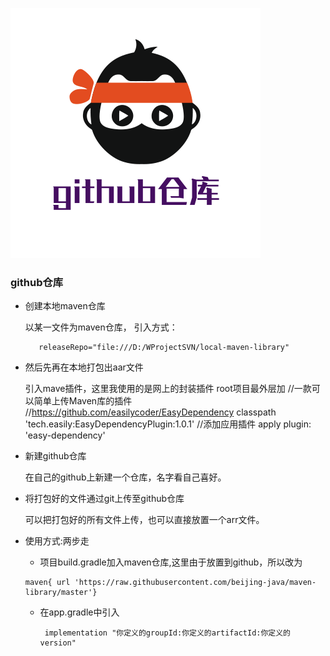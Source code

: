 ![](https://github.com/beijing-java/maven-library/blob/master/image/logo.png)

### github仓库
+ 创建本地maven仓库
  
  以某一文件为maven仓库，
  引入方式：

  ```
  	 releaseRepo="file:///D:/WProjectSVN/local-maven-library"
  ```

+ 然后先再在本地打包出aar文件
  
  引入mave插件，这里我使用的是网上的封装插件
  root项目最外层加
  //一款可以简单上传Maven库的插件
    //https://github.com/easilycoder/EasyDependency
    classpath 'tech.easily:EasyDependencyPlugin:1.0.1'
  //添加应用插件
  apply plugin: 'easy-dependency'

+ 新建github仓库
  
  在自己的github上新建一个仓库，名字看自己喜好。

+ 将打包好的文件通过git上传至github仓库
  
  可以把打包好的所有文件上传，也可以直接放置一个arr文件。

+ 使用方式:两步走

  + 项目build.gradle加入maven仓库,这里由于放置到github，所以改为
  ```
  maven{ url 'https://raw.githubusercontent.com/beijing-java/maven-library/master'}
  ```
  + 在app.gradle中引入

    ```
     implementation "你定义的groupId:你定义的artifactId:你定义的version"
    ```
